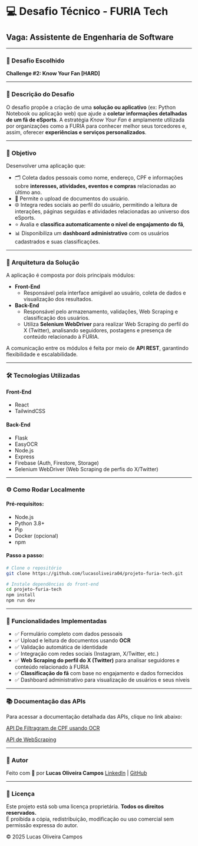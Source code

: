 # 💻 Desafio Técnico - FURIA Tech  
## Vaga: Assistente de Engenharia de Software

---

### 🎯 Desafio Escolhido  
**Challenge #2: Know Your Fan [HARD]**

---

### 📝 Descrição do Desafio  

O desafio propõe a criação de uma **solução ou aplicativo** (ex: Python Notebook ou aplicação web) que ajude a **coletar informações detalhadas de um fã de eSports**. A estratégia *Know Your Fan* é amplamente utilizada por organizações como a FURIA para conhecer melhor seus torcedores e, assim, oferecer **experiências e serviços personalizados**.

---

### 🎯 Objetivo

Desenvolver uma aplicação que:

- 🗂️ Coleta dados pessoais como nome, endereço, CPF e informações sobre **interesses, atividades, eventos e compras** relacionadas ao último ano.  
- 📎 Permite o upload de documentos do usuário.  
- 🌐 Integra redes sociais ao perfil do usuário, permitindo a leitura de interações, páginas seguidas e atividades relacionadas ao universo dos eSports.  
- ⭐ Avalia e **classifica automaticamente o nível de engajamento do fã**,  
- 📊 Disponibiliza um **dashboard administrativo** com os usuários cadastrados e suas classificações.

---

### 🧱 Arquitetura da Solução

A aplicação é composta por dois principais módulos:

- **Front-End**  
  - Responsável pela interface amigável ao usuário, coleta de dados e visualização dos resultados.  
- **Back-End**  
  - Responsável pelo armazenamento, validações, Web Scraping e classificação dos usuários.  
  - Utiliza **Selenium WebDriver** para realizar Web Scraping do perfil do X (Twitter), analisando seguidores, postagens e presença de conteúdo relacionado à FURIA.

A comunicação entre os módulos é feita por meio de **API REST**, garantindo flexibilidade e escalabilidade.

---

### 🛠️ Tecnologias Utilizadas

#### Front-End  
- React  
- TailwindCSS  

#### Back-End  
- Flask  
- EasyOCR  
- Node.js  
- Express  
- Firebase (Auth, Firestore, Storage)  
- Selenium WebDriver (Web Scraping de perfis do X/Twitter)

---

### ⚙️ Como Rodar Localmente

#### Pré-requisitos:
- Node.js  
- Python 3.8+  
- Pip  
- Docker (opcional)  
- npm  

#### Passo a passo:

```bash
# Clone o repositório
git clone https://github.com/lucasoliveira04/projeto-furia-tech.git

# Instale dependências do front-end
cd projeto-furia-tech
npm install
npm run dev

````

---

### 🧩 Funcionalidades Implementadas

* ✅ Formulário completo com dados pessoais
* ✅ Upload e leitura de documentos usando **OCR**
* ✅ Validação automática de identidade
* ✅ Integração com redes sociais (Instagram, X/Twitter, etc.)
* ✅ **Web Scraping do perfil do X (Twitter)** para analisar seguidores e conteúdo relacionado à FURIA
* ✅ **Classificação do fã** com base no engajamento e dados fornecidos
* ✅ Dashboard administrativo para visualização de usuários e seus níveis

---

### 📚 Documentação das APIs

Para acessar a documentação detalhada das APIs, clique no link abaixo:

[API De Filtragram de CPF usando OCR](https://github.com/lucasoliveira04/api-easyocr.git)

[API de WebScraping](https://github.com/lucasoliveira04/api-scrapping.git)

---

### 👤 Autor

Feito com 💙 por **Lucas Oliveira Campos**
[LinkedIn](https://linkedin.com/in/lucas-oliveia-campos) | [GitHub](https://github.com/lucasoliveira04)

---
### 📄 Licença

Este projeto está sob uma licença proprietária. **Todos os direitos reservados.**  
É proibida a cópia, redistribuição, modificação ou uso comercial sem permissão expressa do autor.

© 2025 Lucas Oliveira Campos

